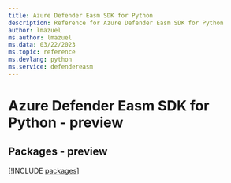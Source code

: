 ```yaml
---
title: Azure Defender Easm SDK for Python
description: Reference for Azure Defender Easm SDK for Python
author: lmazuel
ms.author: lmazuel
ms.data: 03/22/2023
ms.topic: reference
ms.devlang: python
ms.service: defendereasm
---
```

# Azure Defender Easm SDK for Python - preview
## Packages - preview
[!INCLUDE [packages](defender-easm-index.md)]